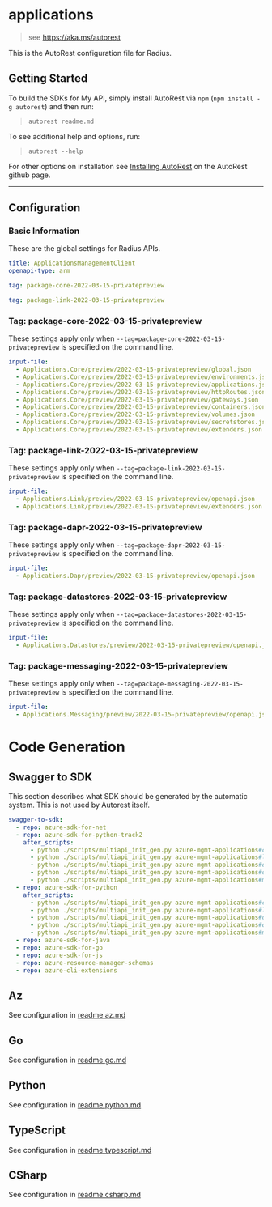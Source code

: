 # applications

> see https://aka.ms/autorest

This is the AutoRest configuration file for Radius.

## Getting Started

To build the SDKs for My API, simply install AutoRest via `npm` (`npm install -g autorest`) and then run:

> `autorest readme.md`

To see additional help and options, run:

> `autorest --help`

For other options on installation see [Installing AutoRest](https://aka.ms/autorest/install) on the AutoRest github page.

---

## Configuration

### Basic Information

These are the global settings for Radius APIs.

``` yaml
title: ApplicationsManagementClient
openapi-type: arm
```

``` yaml $(package-core)
tag: package-core-2022-03-15-privatepreview
```

``` yaml $(package-link)
tag: package-link-2022-03-15-privatepreview
```

### Tag: package-core-2022-03-15-privatepreview

These settings apply only when `--tag=package-core-2022-03-15-privatepreview` is specified on the command line.

``` yaml $(tag) == 'package-core-2022-03-15-privatepreview'
input-file:
  - Applications.Core/preview/2022-03-15-privatepreview/global.json
  - Applications.Core/preview/2022-03-15-privatepreview/environments.json
  - Applications.Core/preview/2022-03-15-privatepreview/applications.json
  - Applications.Core/preview/2022-03-15-privatepreview/httpRoutes.json
  - Applications.Core/preview/2022-03-15-privatepreview/gateways.json
  - Applications.Core/preview/2022-03-15-privatepreview/containers.json
  - Applications.Core/preview/2022-03-15-privatepreview/volumes.json
  - Applications.Core/preview/2022-03-15-privatepreview/secretstores.json
  - Applications.Core/preview/2022-03-15-privatepreview/extenders.json
```

### Tag: package-link-2022-03-15-privatepreview

These settings apply only when `--tag=package-link-2022-03-15-privatepreview` is specified on the command line.

``` yaml $(tag) == 'package-link-2022-03-15-privatepreview'
input-file:
  - Applications.Link/preview/2022-03-15-privatepreview/openapi.json
  - Applications.Link/preview/2022-03-15-privatepreview/extenders.json
```
### Tag: package-dapr-2022-03-15-privatepreview

These settings apply only when `--tag=package-dapr-2022-03-15-privatepreview` is specified on the command line.

``` yaml $(tag) == 'package-dapr-2022-03-15-privatepreview'
input-file:
  - Applications.Dapr/preview/2022-03-15-privatepreview/openapi.json
```
### Tag: package-datastores-2022-03-15-privatepreview

These settings apply only when `--tag=package-datastores-2022-03-15-privatepreview` is specified on the command line.

``` yaml $(tag) == 'package-datastores-2022-03-15-privatepreview'
input-file:
  - Applications.Datastores/preview/2022-03-15-privatepreview/openapi.json
```
### Tag: package-messaging-2022-03-15-privatepreview

These settings apply only when `--tag=package-messaging-2022-03-15-privatepreview` is specified on the command line.

``` yaml $(tag) == 'package-messaging-2022-03-15-privatepreview'
input-file:
  - Applications.Messaging/preview/2022-03-15-privatepreview/openapi.json
```

# Code Generation

## Swagger to SDK

This section describes what SDK should be generated by the automatic system.
This is not used by Autorest itself.

```yaml $(swagger-to-sdk)
swagger-to-sdk:
  - repo: azure-sdk-for-net
  - repo: azure-sdk-for-python-track2
    after_scripts:
      - python ./scripts/multiapi_init_gen.py azure-mgmt-applications#core
      - python ./scripts/multiapi_init_gen.py azure-mgmt-applications#link  
      - python ./scripts/multiapi_init_gen.py azure-mgmt-applications#dapr
      - python ./scripts/multiapi_init_gen.py azure-mgmt-applications#datastores 
      - python ./scripts/multiapi_init_gen.py azure-mgmt-applications#messaging
  - repo: azure-sdk-for-python
    after_scripts:
      - python ./scripts/multiapi_init_gen.py azure-mgmt-applications#core
      - python ./scripts/multiapi_init_gen.py azure-mgmt-applications#link
      - python ./scripts/multiapi_init_gen.py azure-mgmt-applications#dapr
      - python ./scripts/multiapi_init_gen.py azure-mgmt-applications#datastores
      - python ./scripts/multiapi_init_gen.py azure-mgmt-applications#messaging
  - repo: azure-sdk-for-java
  - repo: azure-sdk-for-go
  - repo: azure-sdk-for-js
  - repo: azure-resource-manager-schemas
  - repo: azure-cli-extensions
```
## Az

See configuration in [readme.az.md](./readme.az.md)

## Go

See configuration in [readme.go.md](./readme.go.md)

## Python

See configuration in [readme.python.md](./readme.python.md)

## TypeScript

See configuration in [readme.typescript.md](./readme.typescript.md)

## CSharp

See configuration in [readme.csharp.md](./readme.csharp.md)
